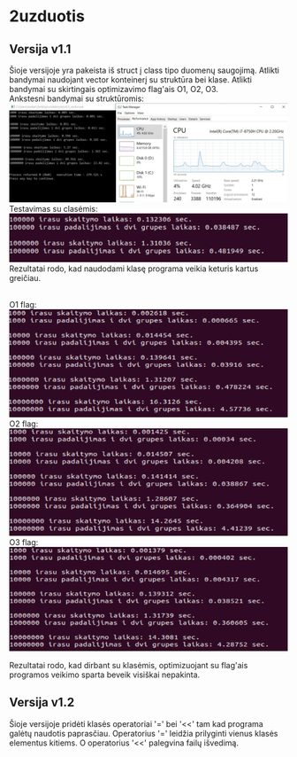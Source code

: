 # 2uzduotis

## Versija v1.1

Šioje versijoje yra pakeista iš struct į class tipo duomenų saugojimą. Atlikti bandymai naudojant vector konteinerį su struktūra bei klase. Atlikti bandymai su skirtingais optimizavimo flag'ais O1, O2, O3.</br>
Ankstesni bandymai su struktūromis: </br>
![vector](v05_vector/vector_time_taken.jpg)</br>
Testavimas su clasėmis: </br>
![class_vector](class_vector_compare.png)</br>
Rezultatai rodo, kad naudodami klasę programa veikia keturis kartus greičiau.</br>
</br>


O1 flag:</br>
![01_flag](01_flag.png)</br>
O2 flag:</br>
![02_flag](02_flag.png)</br>
O3 flag:</br>
![03_flag](03_flag.png)</br>

Rezultatai rodo, kad dirbant su klasėmis, optimizuojant su flag'ais programos veikimo sparta beveik visiškai nepakinta.

## Versija v1.2

Šioje versijoje pridėti klasės operatoriai '=' bei '<<' tam kad programa galėtų naudotis paprasčiau. Operatorius '=' leidžia prilyginti vienus klasės elementus kitiems. O operatorius '<<' palegvina failų išvedimą.
